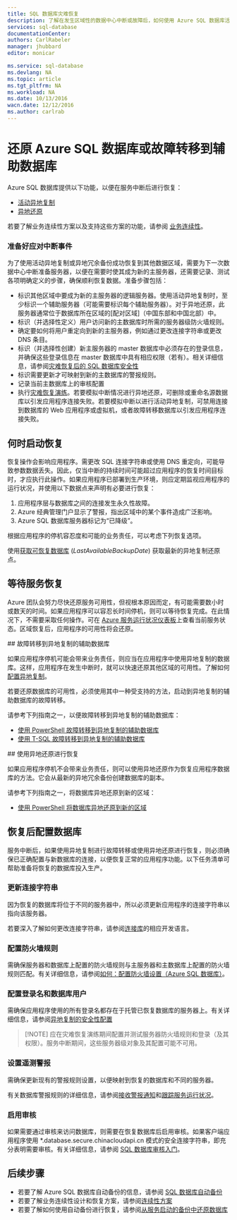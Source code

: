 ```yaml
---
title: SQL 数据库灾难恢复
description: 了解在发生区域性的数据中心中断或故障后，如何使用 Azure SQL 数据库活动异地复制和异地还原功能来恢复数据库。
services: sql-database
documentationCenter: 
authors: CarlRabeler
manager: jhubbard
editor: monicar

ms.service: sql-database
ms.devlang: NA
ms.topic: article
ms.tgt_pltfrm: NA
ms.workload: NA
ms.date: 10/13/2016
wacn.date: 12/12/2016
ms.author: carlrab
---
```


# 还原 Azure SQL 数据库或故障转移到辅助数据库

Azure SQL 数据库提供以下功能，以便在服务中断后进行恢复：

- [活动异地复制](./sql-database-geo-replication-overview.md)
- [异地还原](./sql-database-recovery-using-backups.md#point-in-time-restore)

若要了解业务连续性方案以及支持这些方案的功能，请参阅 [业务连续性](./sql-database-business-continuity.md)。

### 准备好应对中断事件

为了使用活动异地复制或异地冗余备份成功恢复到其他数据区域，需要为下一次数据中心中断准备服务器，以便在需要时使其成为新的主服务器，还需要记录、测试各项明确定义的步骤，确保顺利恢复数据。准备步骤包括：

- 标识其他区域中要成为新的主服务器的逻辑服务器。使用活动异地复制时，至少标识一个辅助服务器（可能需要标识每个辅助服务器）。对于异地还原，此服务器通常位于数据库所在区域的[配对区域]（中国东部和中国北部）中。
- 标识（并选择性定义）用户访问新的主数据库时所需的服务器级防火墙规则。
- 确定要如何将用户重定向到新的主服务器，例如通过更改连接字符串或更改 DNS 条目。
- 标识（并选择性创建）新主服务器的 master 数据库中必须存在的登录信息，并确保这些登录信息在 master 数据库中具有相应权限（若有）。相关详细信息，请参阅[灾难恢复后的 SQL 数据库安全性](./sql-database-geo-replication-security-config.md)
- 标识需要更新才可映射到新的主数据库的警报规则。
- 记录当前主数据库上的审核配置
- 执行[灾难恢复演练](./sql-database-disaster-recovery-drills.md)。若要模拟中断情况进行异地还原，可删除或重命名源数据库以引发应用程序连接失败。若要模拟中断以进行活动异地复制，可禁用连接到数据库的 Web 应用程序或虚拟机，或者故障转移数据库以引发应用程序连接失败。

## 何时启动恢复

恢复操作会影响应用程序。需更改 SQL 连接字符串或使用 DNS 重定向，可能导致参数数据丢失。因此，仅当中断的持续时间可能超过应用程序的恢复时间目标时，才应执行此操作。如果应用程序已部署到生产环境，则应定期监视应用程序的运行状况，并使用以下数据点来声明有必要进行恢复：

1.	应用程序层与数据库之间的连接发生永久性故障。
2.	Azure 经典管理门户显示了警报，指出区域中的某个事件造成广泛影响。
3.	Azure SQL 数据库服务器标记为“已降级”。

根据应用程序的停机容忍度和可能的业务责任，可以考虑下列恢复选项。

使用[获取可恢复数据库](https://msdn.microsoft.com/zh-cn/library/dn800985.aspx) (*LastAvailableBackupDate*) 获取最新的异地复制还原点。

## 等待服务恢复

Azure 团队会努力尽快还原服务可用性，但视根本原因而定，有可能需要数小时或数天的时间。如果应用程序可以容忍长时间停机，则可以等待恢复完成。在此情况下，不需要采取任何操作。可在 [Azure 服务运行状况仪表板](https://www.azure.cn/support/service-dashboard/)上查看当前服务状态。区域恢复后，应用程序的可用性将会还原。

##<a name="failover-to-geo-replicated-secondary-database"></a> 故障转移到异地复制的辅助数据库

如果应用程序停机可能会带来业务责任，则应当在应用程序中使用异地复制的数据库。这样，应用程序在发生中断时，就可以快速还原其他区域的可用性。了解如何[配置异地复制](./sql-database-geo-replication-powershell.md)。

若要还原数据库的可用性，必须使用其中一种受支持的方法，启动到异地复制的辅助数据库的故障转移。

请参考下列指南之一，以便故障转移到异地复制的辅助数据库：

- [使用 PowerShell 故障转移到异地复制的辅助数据库](./sql-database-geo-replication-powershell.md)
- [使用 T-SQL 故障转移到异地复制的辅助数据库](./sql-database-geo-replication-transact-sql.md) 

##<a name="recover-using-geo-restore"></a> 使用异地还原进行恢复

如果应用程序停机不会带来业务责任，则可以使用异地还原作为恢复应用程序数据库的方法。它会从最新的异地冗余备份创建数据库的副本。

请参考下列指南之一，将数据库异地还原到新的区域：

- [使用 PowerShell 将数据库异地还原到新的区域](./sql-database-geo-restore-powershell.md) 

## 恢复后配置数据库

服务中断后，如果使用异地复制进行故障转移或使用异地还原进行恢复，则必须确保已正确配置与新数据库的连接，以便恢复正常的应用程序功能。以下任务清单可帮助准备将恢复的数据库投入生产。

### 更新连接字符串

因为恢复的数据库将位于不同的服务器中，所以必须更新应用程序的连接字符串以指向该服务器。

若要深入了解如何更改连接字符串，请参阅[连接库](./sql-database-libraries.md)的相应开发语言。

### 配置防火墙规则

需确保服务器和数据库上配置的防火墙规则与主服务器和主数据库上配置的防火墙规则匹配。有关详细信息，请参阅[如何：配置防火墙设置（Azure SQL 数据库）](./sql-database-configure-firewall-settings-powershell.md)。

### 配置登录名和数据库用户

需确保应用程序使用的所有登录名都存在于托管已恢复数据库的服务器上。有关详细信息，请参阅[异地复制的安全性配置](./sql-database-geo-replication-security-config.md)

>[!NOTE] 应在灾难恢复演练期间配置并测试服务器防火墙规则和登录（及其权限）。服务中断期间，这些服务器级对象及其配置可能不可用。

### 设置遥测警报

需确保更新现有的警报规则设置，以便映射到恢复的数据库和不同的服务器。

有关数据库警报规则的详细信息，请参阅[接收警报通知](../monitoring-and-diagnostics/insights-receive-alert-notifications.md)和[跟踪服务运行状况](../monitoring-and-diagnostics/insights-service-health.md)。

### 启用审核

如果需要通过审核来访问数据库，则需要在恢复数据库后启用审核。如果客户端应用程序使用 *.database.secure.chinacloudapi.cn 模式的安全连接字符串，即充分表明需要审核。有关详细信息，请参阅 [SQL 数据库审核入门](./sql-database-auditing-get-started.md)。

## 后续步骤

- 若要了解 Azure SQL 数据库自动备份的信息，请参阅 [SQL 数据库自动备份](./sql-database-automated-backups.md)
- 若要了解业务连续性设计和恢复方案，请参阅[连续性方案](./sql-database-business-continuity.md)
- 若要了解如何使用自动备份进行恢复，请参阅[从服务启动的备份中还原数据库](./sql-database-recovery-using-backups.md)

<!---HONumber=Mooncake_Quality_Review_1118_2016-->